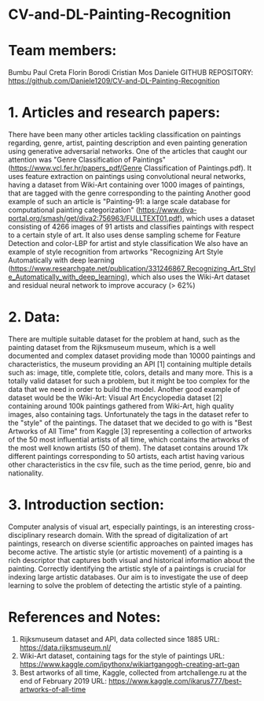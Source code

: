 # CV-and-DL-Painting-Recognition

# Team members:

Bumbu Paul
Creta Florin
Borodi Cristian
Mos Daniele
GITHUB REPOSITORY:
https://github.com/Daniele1209/CV-and-DL-Painting-Recognition

# 1. Articles and research papers:

There have been many other articles tackling classification on paintings regarding, genre, artist, painting
description and even painting generation using generative adversarial networks. One of the articles that caught
our attention was "Genre Classification of Paintings" (https://www.vcl.fer.hr/papers_pdf/Genre Classification of
Paintings.pdf). It uses feature extraction on paintings using convolutional neural networks, having a dataset from
Wiki-Art containing over 1000 images of paintings, that are tagged with the genre corresponding to the painting
Another good example of such an article is "Painting-91: a large scale database for computational painting
categorization" (https://www.diva-portal.org/smash/get/diva2:756963/FULLTEXT01.pdf), which uses a dataset
consisting of 4266 images of 91 artists and classifies paintings with respect to a certain style of art. It also uses
dense sampling scheme for Feature Detection and color-LBP for artist and style classification
We also have an example of style recognition from artworks "Recognizing Art Style Automatically with deep
learning
(https://www.researchgate.net/publication/331246867_Recognizing_Art_Style_Automatically_with_deep_learning),
which also uses the Wiki-Art dataset and residual neural network to improve accuracy (> 62%)

# 2. Data:

There are multiple suitable dataset for the problem at hand, such as the painting dataset from the Rijksmuseum
museum, which is a well documented and complex dataset providing mode than 10000 paintings and
characteristics, the museum providing an API [1] containing multiple details such as: image, title, complete title,
colors, details and many more. This is a totally valid dataset for such a problem, but it might be too complex for
the data that we need in order to build the model.
Another good example of dataset would be the Wiki-Art: Visual Art Encyclopedia dataset [2] containing around
100k paintings gathered from Wiki-Art, high quality images, also containing tags. Unfortunately the tags in the
dataset refer to the "style" of the paintings.
The dataset that we decided to go with is "Best Artworks of All Time" from Kaggle [3] representing a collection
of artworks of the 50 most influential artists of all time, which contains the artworks of the most well known artists
(50 of them). The dataset contains around 17k different paintings corresponding to 50 artists, each artist having
various other characteristics in the csv file, such as the time period, genre, bio and nationality.

# 3. Introduction section:

Computer analysis of visual art, especially paintings, is an interesting cross-disciplinary research domain.
With the spread of digitalization of art paintings, research on diverse scientific approaches on painted images has
become active.
The artistic style (or artistic movement) of a painting is a rich descriptor that captures both visual and historical
information about the painting.
Correctly identifying the artistic style of a paintings is crucial for indexing large artistic databases.
Our aim is to investigate the use of deep learning to solve the problem of detecting the artistic style of a painting.

# References and Notes:

1. Rijksmuseum dataset and API, data collected since 1885 URL: https://data.rijksmuseum.nl/
2. Wiki-Art dataset, containing tags for the style of paintings URL: https://www.kaggle.com/ipythonx/wikiartgangogh-creating-art-gan
3. Best artworks of all time, Kaggle, collected from artchallenge.ru at the end of February 2019 URL:
https://www.kaggle.com/ikarus777/best-artworks-of-all-time